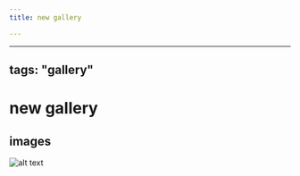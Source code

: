 ```yaml
---
title: new gallery

---
```



---
tags: "gallery"
---
# new gallery

## images


![alt text](https://files.slack.com/files-pri/T0HTW3H0V-F05TG336E84/untitled_01_1-clr-bw.png?pub_secret=b46f5e7e3c)


